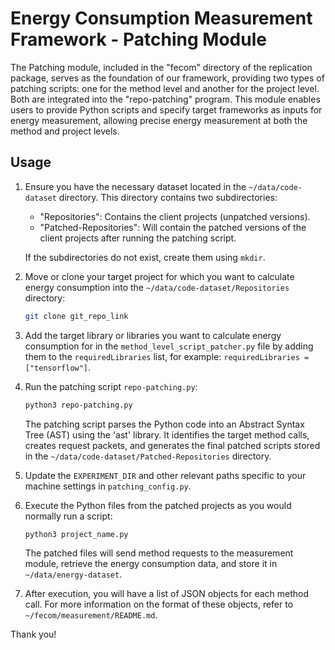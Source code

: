 # Energy Consumption Measurement Framework - Patching Module

The Patching module, included in the "fecom" directory of the replication package, serves as the foundation of our framework, providing two types of patching scripts: one for the method level and another for the project level. Both are integrated into the "repo-patching" program. This module enables users to provide Python scripts and specify target frameworks as inputs for energy measurement, allowing precise energy measurement at both the method and project levels.

## Usage

1. Ensure you have the necessary dataset located in the `~/data/code-dataset` directory. This directory contains two subdirectories:
   - "Repositories": Contains the client projects (unpatched versions).
   - "Patched-Repositories": Will contain the patched versions of the client projects after running the patching script.

   If the subdirectories do not exist, create them using `mkdir`.

2. Move or clone your target project for which you want to calculate energy consumption into the `~/data/code-dataset/Repositories` directory:
   ```bash
   git clone git_repo_link
   ```

3.  Add the target library or libraries you want to calculate energy consumption for in the `method_level_script_patcher.py` file by adding them to the `requiredLibraries` list, for example: `requiredLibraries = ["tensorflow"]`.

4. Run the patching script `repo-patching.py`:
   ```bash
   python3 repo-patching.py
   ```

   The patching script parses the Python code into an Abstract Syntax Tree (AST) using the 'ast' library. It identifies the target method calls, creates request packets, and generates the final patched scripts stored in the `~/data/code-dataset/Patched-Repositories` directory.

5. Update the `EXPERIMENT_DIR` and other relevant paths specific to your machine settings in `patching_config.py`.

6. Execute the Python files from the patched projects as you would normally run a script:
   ```bash
   python3 project_name.py
   ```

   The patched files will send method requests to the measurement module, retrieve the energy consumption data, and store it in `~/data/energy-dataset`.

7. After execution, you will have a list of JSON objects for each method call. For more information on the format of these objects, refer to `~/fecom/measurement/README.md`.

Thank you!
